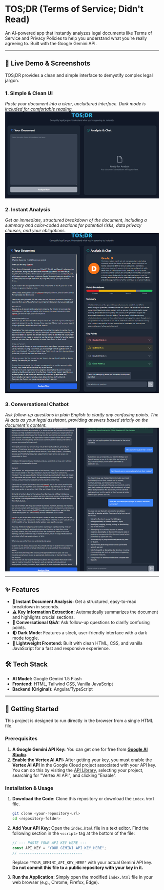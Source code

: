 # TOS;DR (Terms of Service; Didn't Read)

An AI-powered app that instantly analyzes legal documents like Terms of Service and Privacy Policies to help you understand what you're really agreeing to. Built with the Google Gemini API.

---

## 🚀 Live Demo & Screenshots

TOS;DR provides a clean and simple interface to demystify complex legal jargon.

### 1. Simple & Clean UI
*Paste your document into a clear, uncluttered interface. Dark mode is included for comfortable reading.*
![Main UI Screenshot](./screenshot-ui.png)

### 2. Instant Analysis
*Get an immediate, structured breakdown of the document, including a summary and color-coded sections for potential risks, data privacy clauses, and your obligations.*
![Analysis Screenshot](./screenshot-analysis.png)

### 3. Conversational Chatbot
*Ask follow-up questions in plain English to clarify any confusing points. The AI acts as your legal assistant, providing answers based strictly on the document's content.*
![Chatbot Screenshot](./screenshot-chat.png)

---

## ✨ Features

-   **📄 Instant Document Analysis:** Get a structured, easy-to-read breakdown in seconds.
-   **⚠️ Key Information Extraction:** Automatically summarizes the document and highlights crucial sections.
-   **💬 Conversational Q&A:** Ask follow-up questions to clarify confusing points.
-   **🌓 Dark Mode:** Features a sleek, user-friendly interface with a dark mode toggle.
-   **🚀 Lightweight Frontend:** Built with clean HTML, CSS, and vanilla JavaScript for a fast and responsive experience.

## 🛠️ Tech Stack

-   **AI Model:** Google Gemini 1.5 Flash
-   **Frontend:** HTML, Tailwind CSS, Vanilla JavaScript
-   **Backend (Original):** Angular/TypeScript

---

## 🚀 Getting Started

This project is designed to run directly in the browser from a single HTML file.

### Prerequisites

1.  **A Google Gemini API Key:** You can get one for free from **[Google AI Studio](https://aistudio.google.com/)**.
2.  **Enable the Vertex AI API:** After getting your key, you must enable the **Vertex AI API** in the Google Cloud project associated with your API key. You can do this by visiting the [API Library](https://console.cloud.google.com/apis/library), selecting your project, searching for "Vertex AI API", and clicking "Enable".

### Installation & Usage

1.  **Download the Code:**
    Clone this repository or download the `index.html` file.
    ```bash
    git clone <your-repository-url>
    cd <repository-folder>
    ```

2.  **Add Your API Key:**
    Open the `index.html` file in a text editor. Find the following section in the `<script>` tag at the bottom of the file:
    ```javascript
    // --- PASTE YOUR API KEY HERE ---
    const API_KEY = "YOUR_GEMINI_API_KEY_HERE";
    // -----------------------------
    ```
    Replace `"YOUR_GEMINI_API_KEY_HERE"` with your actual Gemini API key. **Do not commit this file to a public repository with your key in it.**

3.  **Run the Application:**
    Simply open the modified `index.html` file in your web browser (e.g., Chrome, Firefox, Edge).

